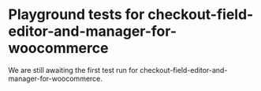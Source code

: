 # Playground tests for checkout-field-editor-and-manager-for-woocommerce
We are still awaiting the first test run for checkout-field-editor-and-manager-for-woocommerce.
